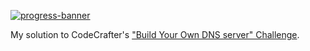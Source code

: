 [![progress-banner](https://backend.codecrafters.io/progress/dns-server/81b5e7e4-9bb8-4e2c-aa1c-e3bfddc1e749)](https://app.codecrafters.io/users/codecrafters-bot?r=2qF)

My solution to CodeCrafter's ["Build Your Own DNS server" Challenge](https://app.codecrafters.io/courses/dns-server/overview).
